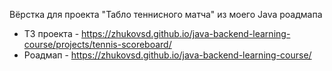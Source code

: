 Вёрстка для проекта "Табло теннисного матча" из моего Java роадмапа

- ТЗ проекта - https://zhukovsd.github.io/java-backend-learning-course/projects/tennis-scoreboard/
- Роадмап - https://zhukovsd.github.io/java-backend-learning-course/
